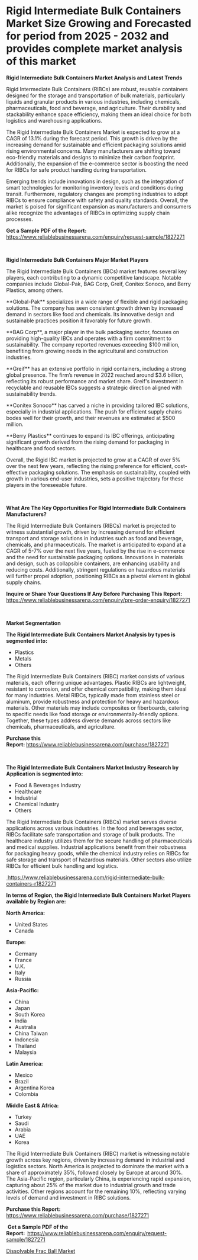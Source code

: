 <p><h1>Rigid Intermediate Bulk Containers Market Size Growing and Forecasted for period from 2025 - 2032 and provides complete market analysis of this market</h1></p><p><strong>Rigid Intermediate Bulk Containers Market Analysis and Latest Trends</strong></p>
<p><p>Rigid Intermediate Bulk Containers (RIBCs) are robust, reusable containers designed for the storage and transportation of bulk materials, particularly liquids and granular products in various industries, including chemicals, pharmaceuticals, food and beverage, and agriculture. Their durability and stackability enhance space efficiency, making them an ideal choice for both logistics and warehousing applications.</p><p>The Rigid Intermediate Bulk Containers Market is expected to grow at a CAGR of 13.1% during the forecast period. This growth is driven by the increasing demand for sustainable and efficient packaging solutions amid rising environmental concerns. Many manufacturers are shifting toward eco-friendly materials and designs to minimize their carbon footprint. Additionally, the expansion of the e-commerce sector is boosting the need for RIBCs for safe product handling during transportation.</p><p>Emerging trends include innovations in design, such as the integration of smart technologies for monitoring inventory levels and conditions during transit. Furthermore, regulatory changes are prompting industries to adopt RIBCs to ensure compliance with safety and quality standards. Overall, the market is poised for significant expansion as manufacturers and consumers alike recognize the advantages of RIBCs in optimizing supply chain processes.</p></p>
<p><strong>Get a Sample PDF of the Report:&nbsp;</strong> <a href="https://www.reliablebusinessarena.com/enquiry/request-sample/1827271?utm_campaign=2033&utm_medium=2&utm_source=Github&utm_content=ia&utm_term=02032025&utm_id=rigid-intermediate-bulk-containers">https://www.reliablebusinessarena.com/enquiry/request-sample/1827271</a></p>
<p>&nbsp;</p>
<p><strong>Rigid Intermediate Bulk Containers Major Market Players</strong></p>
<p><p>The Rigid Intermediate Bulk Containers (IBCs) market features several key players, each contributing to a dynamic competitive landscape. Notable companies include Global-Pak, BAG Corp, Greif, Conitex Sonoco, and Berry Plastics, among others.</p><p>**Global-Pak** specializes in a wide range of flexible and rigid packaging solutions. The company has seen consistent growth driven by increased demand in sectors like food and chemicals. Its innovative design and sustainable practices position it favorably for future growth.</p><p>**BAG Corp**, a major player in the bulk packaging sector, focuses on providing high-quality IBCs and operates with a firm commitment to sustainability. The company reported revenues exceeding $100 million, benefiting from growing needs in the agricultural and construction industries.</p><p>**Greif** has an extensive portfolio in rigid containers, including a strong global presence. The firm’s revenue in 2022 reached around $3.6 billion, reflecting its robust performance and market share. Greif's investment in recyclable and reusable IBCs suggests a strategic direction aligned with sustainability trends.</p><p>**Conitex Sonoco** has carved a niche in providing tailored IBC solutions, especially in industrial applications. The push for efficient supply chains bodes well for their growth, and their revenues are estimated at $500 million.</p><p>**Berry Plastics** continues to expand its IBC offerings, anticipating significant growth derived from the rising demand for packaging in healthcare and food sectors. </p><p>Overall, the Rigid IBC market is projected to grow at a CAGR of over 5% over the next few years, reflecting the rising preference for efficient, cost-effective packaging solutions. The emphasis on sustainability, coupled with growth in various end-user industries, sets a positive trajectory for these players in the foreseeable future.</p></p>
<p>&nbsp;</p>
<p><strong>What Are The Key Opportunities For Rigid Intermediate Bulk Containers Manufacturers?</strong></p>
<p><p>The Rigid Intermediate Bulk Containers (RIBCs) market is projected to witness substantial growth, driven by increasing demand for efficient transport and storage solutions in industries such as food and beverage, chemicals, and pharmaceuticals. The market is anticipated to expand at a CAGR of 5-7% over the next five years, fueled by the rise in e-commerce and the need for sustainable packaging options. Innovations in materials and design, such as collapsible containers, are enhancing usability and reducing costs. Additionally, stringent regulations on hazardous materials will further propel adoption, positioning RIBCs as a pivotal element in global supply chains.</p></p>
<p><strong>Inquire or Share Your Questions If Any Before Purchasing This Report:</strong> <a href="https://www.reliablebusinessarena.com/enquiry/pre-order-enquiry/1827271?utm_campaign=2033&utm_medium=2&utm_source=Github&utm_content=ia&utm_term=02032025&utm_id=rigid-intermediate-bulk-containers">https://www.reliablebusinessarena.com/enquiry/pre-order-enquiry/1827271</a></p>
<p>&nbsp;</p>
<p><strong>Market Segmentation</strong></p>
<p><strong>The Rigid Intermediate Bulk Containers Market Analysis by types is segmented into:</strong></p>
<p><ul><li>Plastics</li><li>Metals</li><li>Others</li></ul></p>
<p><p>The Rigid Intermediate Bulk Containers (RIBC) market consists of various materials, each offering unique advantages. Plastic RIBCs are lightweight, resistant to corrosion, and offer chemical compatibility, making them ideal for many industries. Metal RIBCs, typically made from stainless steel or aluminum, provide robustness and protection for heavy and hazardous materials. Other materials may include composites or fiberboards, catering to specific needs like food storage or environmentally-friendly options. Together, these types address diverse demands across sectors like chemicals, pharmaceuticals, and agriculture.</p></p>
<p><strong>Purchase this Report:&nbsp;</strong><a href="https://www.reliablebusinessarena.com/purchase/1827271?utm_campaign=2033&utm_medium=2&utm_source=Github&utm_content=ia&utm_term=02032025&utm_id=rigid-intermediate-bulk-containers">https://www.reliablebusinessarena.com/purchase/1827271</a></p>
<p>&nbsp;</p>
<p><strong>The Rigid Intermediate Bulk Containers Market Industry Research by Application is segmented into:</strong></p>
<p><ul><li>Food & Beverages Industry</li><li>Healthcare</li><li>Industrial</li><li>Chemical Industry</li><li>Others</li></ul></p>
<p><p>The Rigid Intermediate Bulk Containers (RIBCs) market serves diverse applications across various industries. In the food and beverages sector, RIBCs facilitate safe transportation and storage of bulk products. The healthcare industry utilizes them for the secure handling of pharmaceuticals and medical supplies. Industrial applications benefit from their robustness for packaging heavy goods, while the chemical industry relies on RIBCs for safe storage and transport of hazardous materials. Other sectors also utilize RIBCs for efficient bulk handling and logistics.</p></p>
<p><a href="https://www.reliablebusinessarena.com/rigid-intermediate-bulk-containers-r1827271?utm_campaign=2033&utm_medium=2&utm_source=Github&utm_content=ia&utm_term=02032025&utm_id=rigid-intermediate-bulk-containers">&nbsp;https://www.reliablebusinessarena.com/rigid-intermediate-bulk-containers-r1827271</a></p>
<p><strong>In terms of Region, the Rigid Intermediate Bulk Containers Market Players available by Region are:</strong></p>
<p>
    <p> <strong> North America: </strong>
        <ul>
            <li>United States</li>
            <li>Canada</li>
        </ul>
        </p> 
    <p> <strong> Europe: </strong>
        <ul>
            <li>Germany</li>
            <li>France</li>
            <li>U.K.</li>
            <li>Italy</li>
            <li>Russia</li>
        </ul>
        </p> 
    <p> <strong> Asia-Pacific: </strong>
        <ul>
            <li>China</li>
            <li>Japan</li>
            <li>South Korea</li>
            <li>India</li>
            <li>Australia</li>
            <li>China Taiwan</li>
            <li>Indonesia</li>
            <li>Thailand</li>
            <li>Malaysia</li>
        </ul>
        </p> 
    <p> <strong> Latin America: </strong>
        <ul>
            <li>Mexico</li>
            <li>Brazil</li>
            <li>Argentina Korea</li>
            <li>Colombia</li>
        </ul>
        </p> 
    <p> <strong> Middle East & Africa: </strong>
        <ul>
            <li>Turkey</li>
            <li>Saudi</li>
            <li>Arabia</li>
            <li>UAE</li>
            <li>Korea</li>
        </ul>
    </p>
    </p>
<p><p>The Rigid Intermediate Bulk Containers (RIBC) market is witnessing notable growth across key regions, driven by increasing demand in industrial and logistics sectors. North America is projected to dominate the market with a share of approximately 35%, followed closely by Europe at around 30%. The Asia-Pacific region, particularly China, is experiencing rapid expansion, capturing about 25% of the market due to industrial growth and trade activities. Other regions account for the remaining 10%, reflecting varying levels of demand and investment in RIBC solutions.</p></p>
<p><strong>Purchase this Report: </strong><a href="https://www.reliablebusinessarena.com/purchase/1827271?utm_campaign=2033&utm_medium=2&utm_source=Github&utm_content=ia&utm_term=02032025&utm_id=rigid-intermediate-bulk-containers">https://www.reliablebusinessarena.com/purchase/1827271</a></p>
<p>&nbsp;<strong>Get a Sample PDF of the Report:&nbsp;&nbsp;</strong><a href="https://www.reliablebusinessarena.com/enquiry/request-sample/1827271?utm_campaign=2033&utm_medium=2&utm_source=Github&utm_content=ia&utm_term=02032025&utm_id=rigid-intermediate-bulk-containers">https://www.reliablebusinessarena.com/enquiry/request-sample/1827271</a></p>
<p><strong></strong></p>
<p><p><a href="https://github.com/mahnoor2003/Market-Research-Report-List-7/blob/main/dissolvable-frac-ball-market.md?utm_campaign=2033&utm_medium=2&utm_source=Github&utm_content=ia&utm_term=02032025&utm_id=rigid-intermediate-bulk-containers">Dissolvable Frac Ball Market</a></p></p>